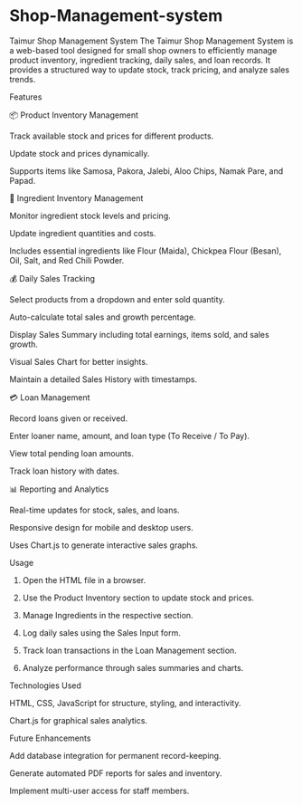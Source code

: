 # Shop-Management-system

Taimur Shop Management System
The Taimur Shop Management System is a web-based tool designed for small shop owners to efficiently manage product inventory, ingredient tracking, daily sales, and loan records. It provides a structured way to update stock, track pricing, and analyze sales trends.

Features

📦 Product Inventory Management

Track available stock and prices for different products.

Update stock and prices dynamically.

Supports items like Samosa, Pakora, Jalebi, Aloo Chips, Namak Pare, and Papad.


🥘 Ingredient Inventory Management

Monitor ingredient stock levels and pricing.

Update ingredient quantities and costs.

Includes essential ingredients like Flour (Maida), Chickpea Flour (Besan), Oil, Salt, and Red Chili Powder.


💰 Daily Sales Tracking

Select products from a dropdown and enter sold quantity.

Auto-calculate total sales and growth percentage.

Display Sales Summary including total earnings, items sold, and sales growth.

Visual Sales Chart for better insights.

Maintain a detailed Sales History with timestamps.


💳 Loan Management

Record loans given or received.

Enter loaner name, amount, and loan type (To Receive / To Pay).

View total pending loan amounts.

Track loan history with dates.


📊 Reporting and Analytics

Real-time updates for stock, sales, and loans.

Responsive design for mobile and desktop users.

Uses Chart.js to generate interactive sales graphs.


Usage

1. Open the HTML file in a browser.


2. Use the Product Inventory section to update stock and prices.


3. Manage Ingredients in the respective section.


4. Log daily sales using the Sales Input form.


5. Track loan transactions in the Loan Management section.


6. Analyze performance through sales summaries and charts.



Technologies Used

HTML, CSS, JavaScript for structure, styling, and interactivity.

Chart.js for graphical sales analytics.


Future Enhancements

Add database integration for permanent record-keeping.

Generate automated PDF reports for sales and inventory.

Implement multi-user access for staff members.
